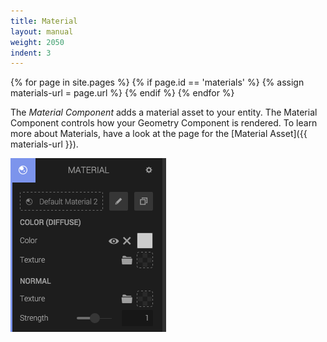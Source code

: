```yaml
---
title: Material
layout: manual
weight: 2050
indent: 3
---
```

{% for page in site.pages %}
	{% if page.id == 'materials' %}
		{% assign materials-url = page.url %}
	{% endif %}
{% endfor %}

The *Material Component* adds a material asset to your entity. The Material Component controls how your Geometry Component is rendered. To learn more about Materials, have a look at the page for the [Material Asset]({{ materials-url }}).

![](material-component.png)